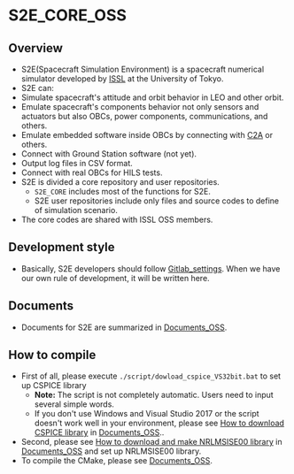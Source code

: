 # S2E_CORE_OSS

## Overview

- S2E(Spacecraft Simulation Environment) is a spacecraft numerical simulator developed by [ISSL](https://www.space.t.u-tokyo.ac.jp/nlab/index_e.html) at the University of Tokyo.
-  S2E can:
  - Simulate spacecraft's attitude and orbit behavior in LEO and other orbit.
  - Emulate spacecraft's components behavior not only sensors and actuators but also OBCs, power components, communications, and others.
  - Emulate embedded software inside OBCs by connecting with [C2A](https://gitlab.com/ut_issl/c2a) or others.
  - Connect with Ground Station software (not yet).
  - Output log files in CSV format.
  - Connect with real OBCs for HILS tests.
- S2E is divided a core repository and user repositories. 
  - `S2E_CORE` includes most of the functions for S2E.
  - S2E user repositories include only files and source codes to define of simulation scenario. 
- The core codes are shared with ISSL OSS members.

## Development style

- Basically, S2E developers should follow [Gitlab_settings](https://gitlab.com/ut_issl/documents/gitlab_settings). When we have our own rule of development, it will be written here.

## Documents

- Documents for S2E are summarized in [Documents_OSS](https://gitlab.com/ut_issl/s2e/documents_oss).

## How to compile

- First of all, please execute `./script/dowload_cspice_VS32bit.bat` to set up CSPICE library
  - **Note:** The script is not completely automatic. Users need to input several simple words.
  - If you don't use Windows and Visual Studio 2017 or the script doesn't work well in your environment, please see [How to download CSPICE library](https://gitlab.com/ut_issl/s2e/documents_oss/-/blob/master/General/HowToDwnloadCSPCElibrary.md) in [Documents_OSS](https://gitlab.com/ut_issl/s2e/documents_oss)..
- Second, please see  [How to download and make NRLMSISE00 library](https://gitlab.com/ut_issl/s2e/documents_oss/-/blob/master/General/HowToDownloadNRLMSISE00library.md) in [Documents_OSS](https://gitlab.com/ut_issl/s2e/documents_oss) and set up NRLMSISE00 library.
- To compile the CMake, please see [Documents_OSS](https://gitlab.com/ut_issl/s2e/documents_oss).

